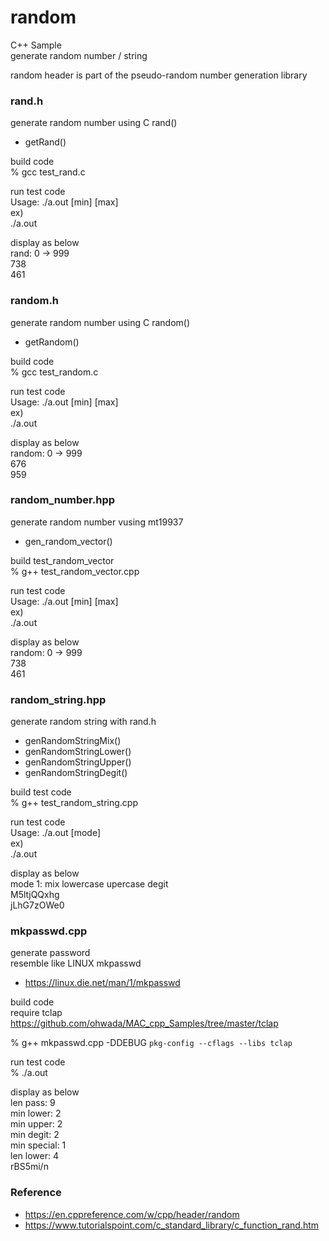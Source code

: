 random
===============

C++ Sample <br/>
generate random number / string <br/>

random header is part of the pseudo-random number generation library <br/>


### rand.h
generate random number using C rand() <br/>
- getRand()

build  code <br/>
% gcc  test_rand.c <br/>

run test code <br/>
Usage: ./a.out [min] [max] <br/>
ex) <br/>
./a.out <br/>

display as below <br/>
rand: 0 -> 999 <br/>
738 <br/>
461 <br/>

### random.h
generate random number using C random() <br/>
- getRandom()

build  code <br/>
% gcc  test_random.c <br/>

run test code <br/>
Usage: ./a.out [min] [max] <br/>
ex) <br/>
./a.out <br/>

display as below <br/>
random: 0 -> 999 <br/>
 676 <br/> 
 959 <br/>


### random_number.hpp
generate random number vusing mt19937 <br/>
- gen_random_vector()

build  test_random_vector <br/>
% g++  test_random_vector.cpp <br/>

run test code <br/>
Usage: ./a.out [min] [max] <br/>
ex) <br/>
./a.out <br/>

display as below <br/>
random: 0 -> 999 <br/>
738 <br/>
461 <br/>


### random_string.hpp
generate random string with rand.h <br/>

- genRandomStringMix()
- genRandomStringLower()
- genRandomStringUpper()
- genRandomStringDegit()

build test code <br/>
% g++  test_random_string.cpp <br/>

run test code <br/>
Usage: ./a.out [mode] <br/>
ex) <br/>
./a.out <br/>

display as below <br/>
mode 1: mix lowercase upercase degit <br/>
M5ltjQQxhg <br/>
jLhG7zOWe0 <br/>


### mkpasswd.cpp
generate password <br/>
resemble like LINUX mkpasswd
- https://linux.die.net/man/1/mkpasswd

build  code <br/>
require tclap <br/>
https://github.com/ohwada/MAC_cpp_Samples/tree/master/tclap <br/>

% g++  mkpasswd.cpp -DDEBUG `pkg-config --cflags --libs tclap` 

run test code <br/>
% ./a.out <br/>


display as below <br/>
len pass: 9 <br/>
min lower: 2 <br/>
min upper: 2 <br/>
min degit: 2 <br/>
min special: 1 <br/>
len lower: 4 <br/>
rBS5mi/n <br/>


### Reference
- https://en.cppreference.com/w/cpp/header/random
- https://www.tutorialspoint.com/c_standard_library/c_function_rand.htm
